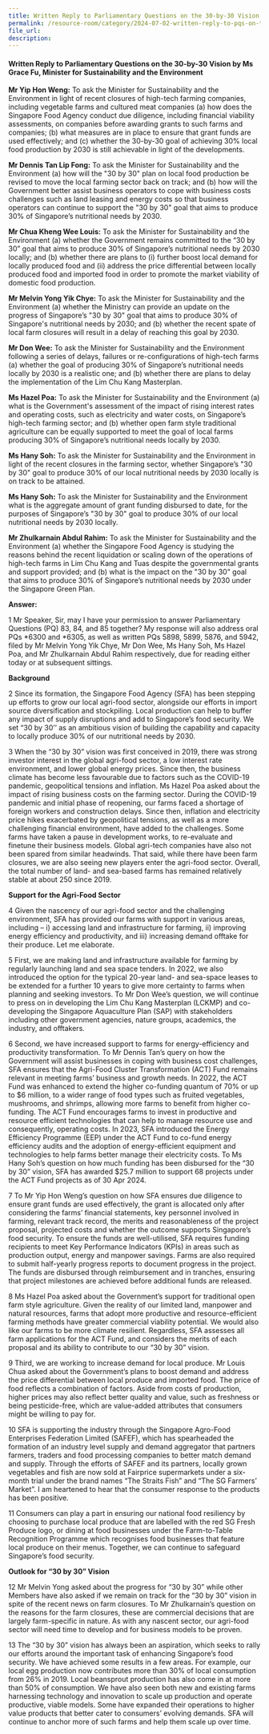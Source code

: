 ```yaml
---
title: Written Reply to Parliamentary Questions on the 30-by-30 Vision
permalink: /resource-room/category/2024-07-02-written-reply-to-pqs-on-the-30-by-30-vision
file_url:
description:
---
```

 
#### Written Reply to Parliamentary Questions on the 30-by-30 Vision by Ms Grace Fu, Minister for Sustainability and the Environment

**Mr Yip Hon Weng:** To ask the Minister for Sustainability and the Environment in light of recent closures of high-tech farming companies, including vegetable farms and cultured meat companies (a) how does the Singapore Food Agency conduct due diligence, including financial viability assessments, on companies before awarding grants to such farms and companies; (b) what measures are in place to ensure that grant funds are used effectively; and (c) whether the 30-by-30 goal of achieving 30% local food production by 2030 is still achievable in light of the developments.  

**Mr Dennis Tan Lip Fong:** To ask the Minister for Sustainability and the Environment (a) how will the "30 by 30" plan on local food production be revised to move the local farming sector back on track; and (b) how will the Government better assist business operators to cope with business costs challenges such as land leasing and energy costs so that business operators can continue to support the "30 by 30" goal that aims to produce 30% of Singapore’s nutritional needs by 2030.  

**Mr Chua Kheng Wee Louis:** To ask the Minister for Sustainability and the Environment (a) whether the Government remains committed to the “30 by 30” goal that aims to produce 30% of Singapore’s nutritional needs by 2030 locally; and (b) whether there are plans to (i) further boost local demand for locally produced food and (ii) address the price differential between locally produced food and imported food in order to promote the market viability of domestic food production.  

**Mr Melvin Yong Yik Chye:** To ask the Minister for Sustainability and the Environment (a) whether the Ministry can provide an update on the progress of Singapore’s "30 by 30" goal that aims to produce 30% of Singapore's nutritional needs by 2030; and (b) whether the recent spate of local farm closures will result in a delay of reaching this goal by 2030.  

**Mr Don Wee:** To ask the Minister for Sustainability and the Environment following a series of delays, failures or re-configurations of high-tech farms (a) whether the goal of producing 30% of Singapore’s nutritional needs locally by 2030 is a realistic one; and (b) whether there are plans to delay the implementation of the Lim Chu Kang Masterplan.  

**Ms Hazel Poa:** To ask the Minister for Sustainability and the Environment (a) what is the Government's assessment of the impact of rising interest rates and operating costs, such as electricity and water costs, on Singapore’s high-tech farming sector; and (b) whether open farm style traditional agriculture can be equally supported to meet the goal of local farms producing 30% of Singapore’s nutritional needs locally by 2030.  

**Ms Hany Soh:** To ask the Minister for Sustainability and the Environment in light of the recent closures in the farming sector, whether Singapore’s "30 by 30" goal to produce 30% of our local nutritional needs by 2030 locally is on track to be attained.  

**Ms Hany Soh:** To ask the Minister for Sustainability and the Environment what is the aggregate amount of grant funding disbursed to date, for the purposes of Singapore’s "30 by 30" goal to produce 30% of our local nutritional needs by 2030 locally.  

**Mr Zhulkarnain Abdul Rahim:** To ask the Minister for Sustainability and the Environment (a) whether the Singapore Food Agency is studying the reasons behind the recent liquidation or scaling down of the operations of high-tech farms in Lim Chu Kang and Tuas despite the governmental grants and support provided; and (b) what is the impact on the "30 by 30" goal that aims to produce 30% of Singapore’s nutritional needs by 2030 under the Singapore Green Plan.  

**Answer:**  

1 Mr Speaker, Sir, may I have your permission to answer Parliamentary Questions (PQ) 83, 84, and 85 together? My response will also address oral PQs *6300 and *6305, as well as written PQs 5898, 5899, 5876, and 5942, filed by Mr Melvin Yong Yik Chye, Mr Don Wee, Ms Hany Soh, Ms Hazel Poa, and Mr Zhulkarnain Abdul Rahim respectively, due for reading either today or at subsequent sittings.  

**Background**  

2 Since its formation, the Singapore Food Agency (SFA) has been stepping up efforts to grow our local agri-food sector, alongside our efforts in import source diversification and stockpiling. Local production can help to buffer any impact of supply disruptions and add to Singapore’s food security.  We set “30 by 30’’ as an ambitious vision of building the capability and capacity to locally produce 30% of our nutritional needs by 2030.   

3 When the “30 by 30” vision was first conceived in 2019, there was strong investor interest in the global agri-food sector, a low interest rate environment, and lower global energy prices. Since then, the business climate has become less favourable due to factors such as the COVID-19 pandemic, geopolitical tensions and inflation. Ms Hazel Poa asked about the impact of rising business costs on the farming sector. During the COVID-19 pandemic and initial phase of reopening, our farms faced a shortage of foreign workers and construction delays. Since then, inflation and electricity price hikes exacerbated by geopolitical tensions, as well as a more challenging financial environment, have added to the challenges. Some farms have taken a pause in development works, to re-evaluate and finetune their business models. Global agri-tech companies have also not been spared from similar headwinds. That said, while there have been farm closures, we are also seeing new players enter the agri-food sector. Overall, the total number of land- and sea-based farms has remained relatively stable at about 250 since 2019.  

**Support for the Agri-Food Sector**  

4 Given the nascency of our agri-food sector and the challenging environment, SFA has provided our farms with support in various areas, including – i) accessing land and infrastructure for farming, ii) improving energy efficiency and productivity, and iii) increasing demand offtake for their produce.  Let me elaborate.  

5 First, we are making land and infrastructure available for farming by regularly launching land and sea space tenders. In 2022, we also introduced the option for the typical 20-year land- and sea-space leases to be extended for a further 10 years to give more certainty to farms when planning and seeking investors. To Mr Don Wee’s question, we will continue to press on in developing the Lim Chu Kang Masterplan (LCKMP) and co-developing the Singapore Aquaculture Plan (SAP) with stakeholders including other government agencies, nature groups, academics, the industry, and offtakers.  

6 Second, we have increased support to farms for energy-efficiency and productivity transformation. To Mr Dennis Tan’s query on how the Government will assist businesses in coping with business cost challenges, SFA ensures that the Agri-Food Cluster Transformation (ACT) Fund remains relevant in meeting farms’ business and growth needs. In 2022, the ACT Fund was enhanced to extend the higher co-funding quantum of 70% or up to $6 million, to a wider range of food types such as fruited vegetables, mushrooms, and shrimps, allowing more farms to benefit from higher co-funding. The ACT Fund encourages farms to invest in productive and resource efficient technologies that can help to manage resource use and consequently, operating costs.  In 2023, SFA introduced the Energy Efficiency Programme (EEP) under the ACT Fund to co-fund energy efficiency audits and the adoption of energy-efficient equipment and technologies to help farms better manage their electricity costs. To Ms Hany Soh’s question on how much funding has been disbursed for the “30 by 30” vision, SFA has awarded $25.7 million to support 68 projects under the ACT Fund projects as of 30 Apr 2024.  

7 To Mr Yip Hon Weng’s question on how SFA ensures due diligence to ensure grant funds are used effectively, the grant is allocated only after considering the farms’ financial statements, key personnel involved in farming, relevant track record, the merits and reasonableness of the project proposal, projected costs and whether the outcome supports Singapore’s food security. To ensure the funds are well-utilised, SFA requires funding recipients to meet Key Performance Indicators (KPIs) in areas such as production output, energy and manpower savings. Farms are also required to submit half-yearly progress reports to document progress in the project. The funds are disbursed through reimbursement and in tranches, ensuring that project milestones are achieved before additional funds are released.   

8 Ms Hazel Poa asked about the Government’s support for traditional open farm style agriculture. Given the reality of our limited land, manpower and natural resources, farms that adopt more productive and resource-efficient farming methods have greater commercial viability potential. We would also like our farms to be more climate resilient. Regardless, SFA assesses all farm applications for the ACT Fund, and considers the merits of each proposal and its ability to contribute to our “30 by 30” vision.  

9 Third, we are working to increase demand for local produce. Mr Louis Chua asked about the Government’s plans to boost demand and address the price differential between local produce and imported food. The price of food reflects a combination of factors. Aside from costs of production, higher prices may also reflect better quality and value, such as freshness or being pesticide-free, which are value-added attributes that consumers might be willing to pay for.  

10 SFA is supporting the industry through the Singapore Agro-Food Enterprises Federation Limited (SAFEF), which has spearheaded the formation of an industry level supply and demand aggregator that partners farmers, traders and food processing companies to better match demand and supply. Through the efforts of SAFEF and its partners, locally grown vegetables and fish are now sold at Fairprice supermarkets under a six-month trial under the brand names “The Straits Fish” and “The SG Farmers’ Market”. I am heartened to hear that the consumer response to the products has been positive.  

11 Consumers can play a part in ensuring our national food resiliency by choosing to purchase local produce that are labelled with the red SG Fresh Produce logo, or dining at food businesses under the Farm-to-Table Recognition Programme which recognises food businesses that feature local produce on their menus. Together, we can continue to safeguard Singapore’s food security.  

**Outlook for “30 by 30” Vision**  

12 Mr Melvin Yong asked about the progress for “30 by 30” while other Members have also asked if we remain on track for the “30 by 30” vision in spite of the recent news on farm closures. To Mr Zhulkarnain’s question on the reasons for the farm closures, these are commercial decisions that are largely farm-specific in nature. As with any nascent sector, our agri-food sector will need time to develop and for business models to be proven.  

13 The “30 by 30” vision has always been an aspiration, which seeks to rally our efforts around the important task of enhancing Singapore’s food security. We have achieved some results in a few areas. For example, our local egg production now contributes more than 30% of local consumption from 26% in 2019. Local beansprout production has also come in at more than 50% of consumption. We have also seen both new and existing farms harnessing technology and innovation to scale up production and operate productive, viable models. Some have expanded their operations to higher value products that better cater to consumers’ evolving demands. SFA will continue to anchor more of such farms and help them scale up over time.  
